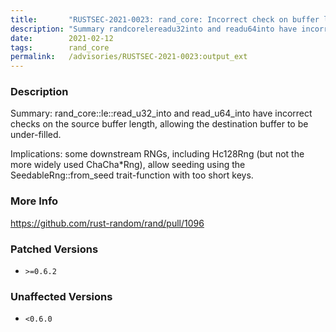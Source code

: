 ```yaml
---
title:       "RUSTSEC-2021-0023: rand_core: Incorrect check on buffer length when seeding RNGs"
description: "Summary randcorelereadu32into and readu64into have incorrect checks on the source buffer length, allowing the destination buffer to be underfilled. Implications some downstream RNGs, including Hc128Rng but not the more widely used ChaChaRng, allow seeding using the SeedableRngfromseed traitfunction with too short keys."
date:        2021-02-12
tags:        rand_core
permalink:   /advisories/RUSTSEC-2021-0023:output_ext
---
```


### Description

Summary: rand_core::le::read_u32_into and read_u64_into have incorrect checks on the source buffer length, allowing the destination buffer to be under-filled.

Implications: some downstream RNGs, including Hc128Rng (but not the more widely used ChaCha*Rng), allow seeding using the SeedableRng::from_seed trait-function with too short keys.

### More Info

<https://github.com/rust-random/rand/pull/1096>

### Patched Versions

- `>=0.6.2`



### Unaffected Versions

- `<0.6.0`
